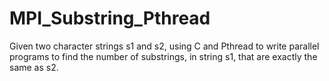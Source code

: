 # MPI_Substring_Pthread
Given two character strings s1 and s2, using C and Pthread to write parallel programs to find the number of substrings, in string s1, that are exactly the same as s2.
